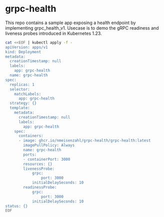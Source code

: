 # grpc-health

This repo contains a sample app exposing a health endpoint by implementing grpc_health_v1. Usecase is to demo the gRPC readiness and liveness probes introduced in Kubernetes 1.23.

```bash
cat <<EOF | kubectl apply -f -
apiVersion: apps/v1
kind: Deployment
metadata:
  creationTimestamp: null
  labels:
    app: grpc-health
  name: grpc-health
spec:
  replicas: 1
  selector:
    matchLabels:
      app: grpc-health
  strategy: {}
  template:
    metadata:
      creationTimestamp: null
      labels:
        app: grpc-health
    spec:
      containers:
      - image: ghcr.io/nmeisenzahl/grpc-health/grpc-health:latest
        imagePullPolicy: Always
        name: grpc-health
        ports:
        - containerPort: 3000
        resources: {}
        livenessProbe:
            grpc:
                port: 3000
            initialDelaySeconds: 10
        readinessProbe:
            grpc:
                port: 3000
            initialDelaySeconds: 10
status: {}
EOF
```
